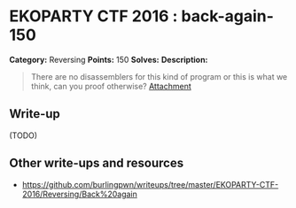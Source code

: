 # EKOPARTY CTF 2016 : back-again-150

**Category:** Reversing
**Points:** 150
**Solves:**
**Description:**

> There are no disassemblers for this kind of program or this is what we think, can you proof otherwise?
> [Attachment](rev150.zip)


## Write-up

(TODO)

## Other write-ups and resources

* https://github.com/burlingpwn/writeups/tree/master/EKOPARTY-CTF-2016/Reversing/Back%20again

